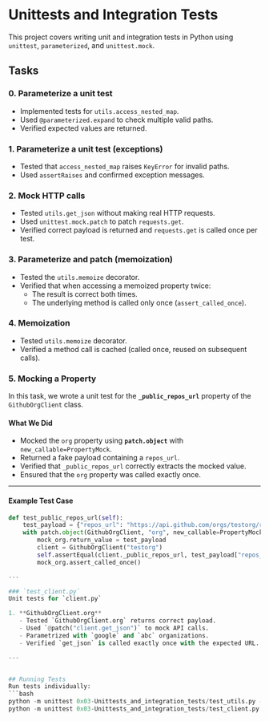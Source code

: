 # Unittests and Integration Tests

This project covers writing unit and integration tests in Python using `unittest`, `parameterized`, and `unittest.mock`.

## Tasks

### 0. Parameterize a unit test
- Implemented tests for `utils.access_nested_map`.
- Used `@parameterized.expand` to check multiple valid paths.
- Verified expected values are returned.

### 1. Parameterize a unit test (exceptions)
- Tested that `access_nested_map` raises `KeyError` for invalid paths.
- Used `assertRaises` and confirmed exception messages.

### 2. Mock HTTP calls
- Tested `utils.get_json` without making real HTTP requests.
- Used `unittest.mock.patch` to patch `requests.get`.
- Verified correct payload is returned and `requests.get` is called once per test.

### 3. Parameterize and patch (memoization)
- Tested the `utils.memoize` decorator.
- Verified that when accessing a memoized property twice:
  - The result is correct both times.
  - The underlying method is called only once (`assert_called_once`).

### 4. Memoization
   - Tested `utils.memoize` decorator.
   - Verified a method call is cached (called once, reused on subsequent calls).

### 5. Mocking a Property  

In this task, we wrote a unit test for the **`_public_repos_url`** property of the `GithubOrgClient` class.

#### What We Did
- Mocked the `org` property using **`patch.object`** with `new_callable=PropertyMock`.  
- Returned a fake payload containing a `repos_url`.  
- Verified that `_public_repos_url` correctly extracts the mocked value.  
- Ensured that the `org` property was called exactly once.  

---

#### Example Test Case
```python
def test_public_repos_url(self):
    test_payload = {"repos_url": "https://api.github.com/orgs/testorg/repos"}
    with patch.object(GithubOrgClient, "org", new_callable=PropertyMock) as mock_org:
        mock_org.return_value = test_payload
        client = GithubOrgClient("testorg")
        self.assertEqual(client._public_repos_url, test_payload["repos_url"])
        mock_org.assert_called_once()

---

### `test_client.py`
Unit tests for `client.py`

1. **GithubOrgClient.org**
   - Tested `GithubOrgClient.org` returns correct payload.
   - Used `@patch("client.get_json")` to mock API calls.
   - Parametrized with `google` and `abc` organizations.
   - Verified `get_json` is called exactly once with the expected URL.

---


## Running Tests
Run tests individually:
```bash
python -m unittest 0x03-Unittests_and_integration_tests/test_utils.py -v
python -m unittest 0x03-Unittests_and_integration_tests/test_client.py -v